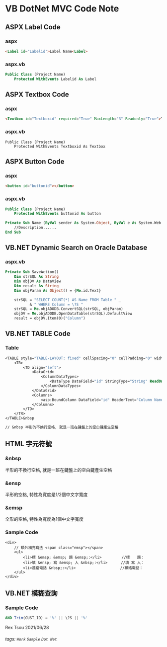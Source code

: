 # VB DotNet MVC Code Note

ASPX Label Code
---

### aspx

```html
<Label id="Labelid">Label Name<Label>
```

### aspx.vb

```vb
Public Class (Project Name)
    Protected WithEvents Labelid As Label
```
    
ASPX Textbox Code
---

### aspx

```html
<Textbox id="Textboxid" required="True" MaxLength="3" Readonly="True">TextBox Name<Textbox>
```

### aspx.vb

```
Public Class (Project Name)
    Protected WithEvents Textboxid As Textbox
```
    
ASPX Button Code
---

### aspx

```html
<button id="buttonid"></button>
```

### aspx.vb

```vb
Public Class (Project Name)
    Protected WithEvents buttonid As button
    
Private Sub Name (ByVal sender As System.Object, ByVal e As System.Web.UI.ImageClickEventArgs) Handles buttonid.Click
    //Description......
End Sub
```

VB.NET Dynamic Search on Oracle Database
---

### aspx.vb

```vb
Private Sub SaveAction()
    Dim strSQL As String
    Dim objDV As DataView
    Dim result As String
    Dim objParam As Object() = {Me.id.Text}
    
    strSQL = "SELECT COUNT(*) AS Name FROM Table " _
           & " WHERE Column = \?S "
    strSQL = Me.objADODB.ConvertSQL(strSQL, objParam)
    objDV = Me.objADODB.OpenDataTable(strSQL).DefaultView
    result = objDV.Item(0)("Column")
```

VB.NET TABLE Code
---

### Table
```vb
<TABLE style="TABLE-LAYOUT: fixed" cellSpacing="0" cellPadding="0" width="100%" border="0">
    <TR>
        <TD align="left">
            <DataGrid>
                <ColumnDataTypes>
                    <DataType DataField="id" StringType="String" ReadOnly="False"></DataType>
                </ColumnDataTypes>
            </DataGrid>
            <Columns>
                <asp:BoundColumn DataField="id" HeaderText="Column Name"></asp:BoundColumn>
            </Columns>
        </TD>
    </TR>
</TABLE>&nbsp

// &nbsp 半形的不換行空格, 就是一班在鍵盤上的空白鍵產生空格
```

HTML 字元符號
---

### &nbsp
半形的不換行空格, 就是一班在鍵盤上的空白鍵產生空格

### &ensp
半形的空格, 特性為寬度是1/2個中文字寬度

### &emsp
全形的空格, 特性為寬度為1個中文字寬度

### Sample Code
```htmlmixed
<div>
    // 額外補充寫法 <span class="emsp"></span>
    <ul>
        <li>標 &emsp; &emsp; 題 &emsp;:</li>         //標　　題：
        <li>填 &ensp; 寫 &ensp; 人 &nbsp;:</li>      //填 寫 人：
        <li>連絡電話 &nbsp;:</li>                    //聯絡電話：
    </ul>
</div>
```

VB.NET 模糊查詢
---

### Sample Code
```sql
AND Trim(CUST_ID) = '%' || \?S || '%'
```








Rex Tsou 2021/06/28

###### tags: `Work` `Sample` `Dot Net`